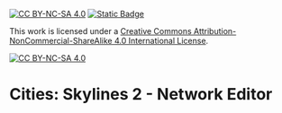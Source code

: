 ﻿﻿[![CC BY-NC-SA 4.0][cc-by-nc-sa-shield]][cc-by-nc-sa]
[![Static Badge](https://img.shields.io/badge/PayPal-donate-blue?logo=paypal&link=https%3A%2F%2Fpaypal.me%2FSTApps)](https://www.paypal.me/STApps)

This work is licensed under a
[Creative Commons Attribution-NonCommercial-ShareAlike 4.0 International License][cc-by-nc-sa].

[![CC BY-NC-SA 4.0][cc-by-nc-sa-image]][cc-by-nc-sa]

[cc-by-nc-sa]: http://creativecommons.org/licenses/by-nc-sa/4.0/
[cc-by-nc-sa-image]: https://licensebuttons.net/l/by-nc-sa/4.0/88x31.png
[cc-by-nc-sa-shield]: https://img.shields.io/badge/License-CC%20BY--NC--SA%204.0-lightgrey.svg

# Cities: Skylines 2 - Network Editor